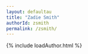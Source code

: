```yaml
---
layout: defaultau
title: "Zadie Smith"
authorId: zsmith
permalink: /zsmith/
---
```

{% include loadAuthor.html %}
<script>
    $(document).ready(function(){
        showAuthorBio('{{ page.authorId }}');
   });
</script>